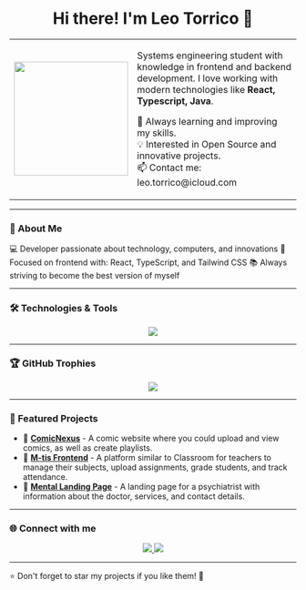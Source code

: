 <h1 align="center">Hi there! I'm Leo Torrico 👋</h1>
<div align="center">
  <table>
    <tr>
      <td>
        <img src="https://media.giphy.com/media/ua7vVw9awZKWwLSYpW/giphy.gif" width="200px">
      </td>
      <td>
        <p>
          Systems engineering student with knowledge in frontend and backend development.
          I love working with modern technologies like <b>React, Typescript, Java</b>.
        </p>
        <p>
          🚀 Always learning and improving my skills.<br>
          💡 Interested in Open Source and innovative projects.<br>
          📫 Contact me: leo.torrico@icloud.com
        </p>
      </td>
    </tr>
  </table>
</div>

---

### 🚀 About Me
💻 Developer passionate about technology, computers, and innovations
🎯 Focused on frontend with: React, TypeScript, and Tailwind CSS
📚 Always striving to become the best version of myself

---

### 🛠️ Technologies & Tools  

<p align="center">
  <img src="https://skillicons.dev/icons?i=react,js,ts,nodejs,express,tailwind,html,css,mysql,postgres,docker,git,github,vscode,java,springboot,python" />
</p>


---

### 🏆 GitHub Trophies
<p align="center">
  <img src="https://github-profile-trophy.vercel.app/?username=LeoTorrico&theme=onedark&no-bg=true&no-frame=true" />
</p>


---

### 🚀 Featured Projects  
- 🔹 **[ComicNexus](https://github.com/Developers-ComixNexus/ComicNexus)** - A comic website where you could upload and view comics, as well as create playlists.
- 🔹 **[M-tis Frontend](https://github.com/LeoTorrico/M-tis-frontend)** - A platform similar to Classroom for teachers to manage their subjects, upload assignments, grade students, and track attendance.
- 🔹 **[Mental Landing Page](https://github.com/LeoTorrico/Mental-landing-page)** - A landing page for a psychiatrist with information about the doctor, services, and contact details.

---

### 🌐 Connect with me 
<p align="center">
  <a href="[https://www.linkedin.com/in/tu-username/](https://www.linkedin.com/in/leonardo-torrico-492b771b0/)" target="_blank">
    <img src="https://img.shields.io/badge/LinkedIn-0077B5?style=for-the-badge&logo=linkedin&logoColor=white" />
  </a>
  <a href="mailto:leo.torrico@icloud.com">
    <img src="https://img.shields.io/badge/Gmail-D14836?style=for-the-badge&logo=gmail&logoColor=white" />
  </a>
</p>

---

⭐️ Don't forget to star my projects if you like them! 🚀
